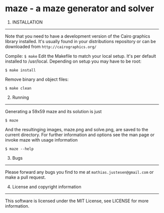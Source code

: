 maze - a maze generator and solver
==================================


1) INSTALLATION
---------------
Note that you need to have a development version of the Cairo graphics library
installed. It's usually found in your distributions repository or can be
downloaded from `http://cairographics.org/`

Compile:
`$ make`
Edit the Makefile to match your local setup. It's per default installed to
/usr/local. Depending on setup you may have to be root:

`$ make install`

Remove binary and object files:

`$ make clean`


2) Running
----------
Generating a 59x59 maze and its solution is just

`$ maze`

And the resultinging images, maze.png and solve.png, are saved to the
current directory. For further information and options see the man page or
invoke maze with usage information

`$ maze --help`


3) Bugs
-------
Please forward any bugs you find to me at `mathias.justesen@gmail.com` or make
a pull request.


4) License and copyright information
------------------------
This software is licensed under the MIT License, see LICENSE for more
information.

